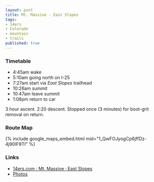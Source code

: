 ```yaml
---
layout: post
title: Mt. Massive - East Slopes
tags:
- 14ers
- Colorado
- mountain
- trails
published: true
---
```

### Timetable ###
- 4:45am wake
- 5:10am going north on I-25
- 7:27am start via _East Slopes_ trailhead
- 10:26am summit
- 10:47am leave summit
- 1:08pm return to car

3 hour ascent. 2:20 descent.
Stopped once (3 minutes) for boot-grit removal on return.

### Route Map ###
{% include google_maps_embed.html mid="1_QwFOJyogCp6jffDz-4j90IF9TI" %}

### Links ###
- [14ers.com : Mt. Massive : East Slopes](http://www.14ers.com/routemain.php?route=mass1&peak=Mt.+Massive)
- [Photos](https://drive.google.com/drive/folders/0B0yT30uCaFvvREJLZzQ1cUZPNTA?usp=sharing)

